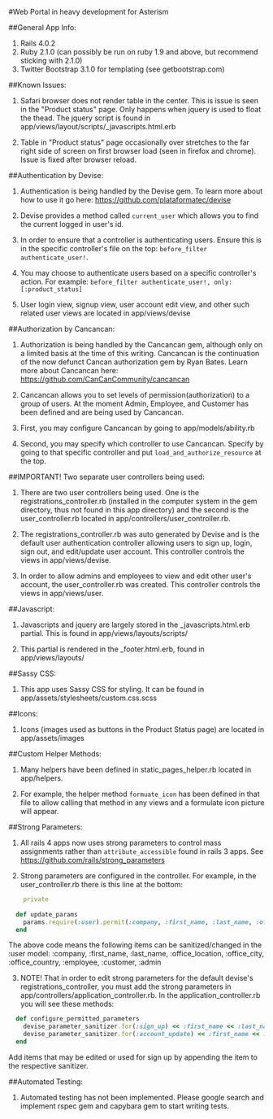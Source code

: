 #Web Portal in heavy development for Asterism


##General App Info:

1. Rails 4.0.2
2. Ruby 2.1.0 (can possibly be run on ruby 1.9 and above, but recommend sticking with 2.1.0)
3. Twitter Bootstrap 3.1.0 for templating (see getbootstrap.com)


##Known Issues:

1. Safari browser does not render table in the center. This is issue is seen in the "Product status" page. Only happens when jquery is used to float the thead. The jquery script is found in app/views/layout/scripts/_javascripts.html.erb

2. Table in "Product status" page occasionally over stretches to the far right side of screen on first browser load (seen in firefox and chrome). Issue is fixed after browser reload.


##Authentication by Devise:

1. Authentication is being handled by the Devise gem. To learn more about how to use it go here: https://github.com/plataformatec/devise

2. Devise provides a method called `current_user` which allows you to find the current logged in user's id.

3. In order to ensure that a controller is authenticating users. Ensure this is in the specific controller's file on the top: `before_filter authenticate_user!`.

4. You may choose to authenticate users based on a specific controller's action. For example: `before_filter authenticate_user!, only: [:product_status]`

5. User login view, signup view, user account edit view, and other such related user views are located in app/views/devise


##Authorization by Cancancan:

1. Authorization is being handled by the Cancancan gem, although only on a limited basis at the time of this writing. Cancancan is the continuation of the now defunct Cancan authorization gem by Ryan Bates. Learn more about Cancancan here: https://github.com/CanCanCommunity/cancancan

2. Cancancan allows you to set levels of permission(authorization) to a group of users. At the moment Admin, Employee, and Customer has been defined and are being used by Cancancan.

3. First, you may configure Cancancan by going to app/models/ability.rb

4. Second, you may specify which controller to use Cancancan. Specify by going to that specific controller and put `load_and_authorize_resource` at the top.


##IMPORTANT! Two separate user controllers being used:

1. There are two user controllers being used. One is the registrations_controller.rb (installed in the computer system in the gem directory, thus not found in this app directory) and the second is the user_controller.rb located in app/controllers/user_controller.rb. 

2. The registrations_controller.rb was auto generated by Devise and is the default user authentication controller allowing users to sign up, login, sign out, and edit/update user account. This controller controls the views in app/views/devise.

3. In order to allow admins and employees to view and edit other user's account, the user_controller.rb was created. This controller controls the views in app/views/user.


##Javascript:

1. Javascripts and jquery are largely stored in the _javascripts.html.erb partial. This is found in app/views/layouts/scripts/

2. This partial is rendered in the _footer.html.erb, found in app/views/layouts/


##Sassy CSS:

1. This app uses Sassy CSS for styling. It can be found in app/assets/stylesheets/custom.css.scss


##Icons:

1. Icons (images used as buttons in the Product Status page) are located in app/assets/images


##Custom Helper Methods:

1. Many helpers have been defined in static_pages_helper.rb located in app/helpers.

2. For example, the helper method `formuate_icon` has been defined in that file to allow calling that method in any views and a formulate icon picture will appear.


##Strong Parameters:

1. All rails 4 apps now uses strong parameters to control mass assignments rather than `attribute_accessible` found in rails 3 apps. See https://github.com/rails/strong_parameters

2. Strong parameters are configured in the controller. For example, in the user_controller.rb there is this line at the bottom:
```ruby  
	private
   
  def update_params
    params.require(:user).permit(:company, :first_name, :last_name, :office_location, :office_city, :office_country, :employee, :customer, :admin) 
  end
```
The above code means the following items can be sanitized/changed in the :user model: :company, :first_name, :last_name, :office_location, :office_city, :office_country, :employee, :customer, :admin

3. NOTE! That in order to edit strong parameters for the default devise's registrations_controller, you must add the strong parameters in app/controllers/application_controller.rb. In the application_controller.rb you will see these methods:
```ruby
  def configure_permitted_parameters
  	devise_parameter_sanitizer.for(:sign_up) << :first_name << :last_name << :office_location << :office_country << :office_city << :company
  	devise_parameter_sanitizer.for(:account_update) << :first_name << :last_name << :office_location << :office_country << :office_city << :company
  end
```
Add items that may be edited or used for sign up by appending the item to the respective sanitizer.


##Automated Testing:

1. Automated testing has not been implemented. Please google search and implement rspec gem and capybara gem to start writing tests.

